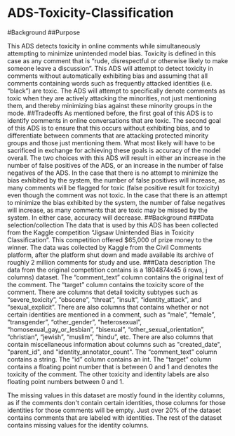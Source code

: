 # ADS-Toxicity-Classification

#Background
##Purpose

This ADS detects toxicity in online comments while simultaneously attempting to minimize unintended model bias. Toxicity is defined in this case as any comment that is “rude, disrespectful or otherwise likely to make someone leave a discussion”. This ADS will attempt to detect toxicity in comments without automatically exhibiting bias and assuming that all comments containing words such as frequently attacked identities (i.e. “black”) are toxic. The ADS will attempt to specifically denote comments as toxic when they are actively attacking the minorities, not just mentioning them, and thereby minimizing bias against these minority groups in the mode.
##Tradeoffs
As mentioned before, the first goal of this ADS is to identify comments in online conversations that are toxic. The second goal of this ADS is to ensure that this occurs without exhibiting bias, and to differentiate between comments that are attacking protected minority groups and those just mentioning them. What most likely will have to be sacrificed in exchange for achieving these goals is accuracy of the model overall. The two choices with this ADS will result in either an increase in the number of false positives of the ADS, or an increase in the number of false negatives of the ADS. In the case that there is no attempt to minimize the bias exhibited by the system, the number of false positives will increase, as many comments will be flagged for toxic (false positive result for toxicity) even though the comment was not toxic. In the case that there is an attempt to minimize the bias exhibited by the system, the number of false negatives will increase, as many comments that are toxic may be missed by the system. In either case, accuracy will decrease.
##Background
###Data selection/collection
The data that is used by this ADS has been collected from the Kaggle competition “Jigsaw Unintended Bias in Toxicity Classification”. This competition offered $65,000 of prize money to the winner. The data was collected by Kaggle from the Civil Comments platform, after the platform shut down and made available its archive of roughly 2 million comments for study and use.
###Data description
The data from the original competition contains is a 1804874x45 (i rows, j columns) dataset. The “comment_text” column contains the original text of the comment. The “target” column contains the toxicity score of the comment. There are columns that detail toxicity subtypes such as “severe_toxicity”, “obscene”, “threat”, “insult”, “identity_attack”, and “sexual_explicit”. There are also columns that contains whether or not certain identities are mentioned in a comment, such as “male”, “female”, “transgender”, “other_gender”, “heterosexual”, “homosexual_gay_or_lesbian”, “bisexual”, “other_sexual_orientation”, “christian”, “jewish”, “muslim”, “hindu”, etc. There are also columns that contain miscellaneous information about columns such as "created_date", "parent_id", and "identity_annotator_count".
The “comment_text” column contains a string. The “id” column contains an int. The “target” column contains a floating point number that is between 0 and 1 and denotes the toxicity of the comment. The other toxicity and identity labels are also floating point numbers between 0 and 1.

The missing values in this dataset are mostly found in the identity columns, as if the comments don't contain certain identities, those columns for those identities for those comments will be empty. Just over 20% of the dataset contains comments that are labeled with identities. The rest of the dataset contains missing values for the identity columns.

